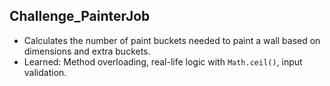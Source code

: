 ## Challenge_PainterJob
- Calculates the number of paint buckets needed to paint a wall based on dimensions and extra buckets.
- Learned: Method overloading, real-life logic with `Math.ceil()`, input validation.